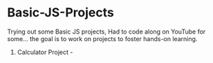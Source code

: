 # Basic-JS-Projects

Trying out some Basic JS projects, Had to code along on YouTube for some... the goal is to work on projects to foster hands-on learning.

1. Calculator Project - 